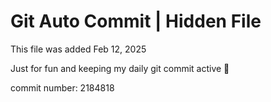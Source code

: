 # Git Auto Commit | Hidden File

This file was added Feb 12, 2025

Just for fun and keeping my daily git commit active 🤪

commit number: 2184818
